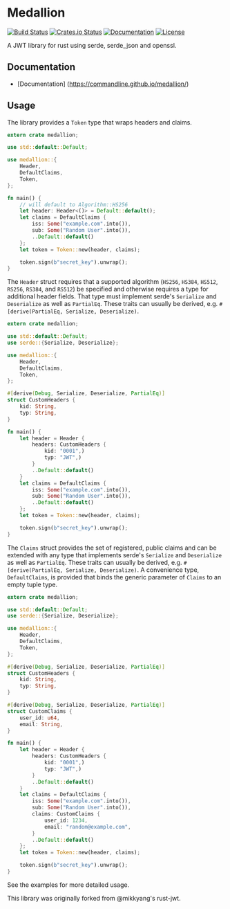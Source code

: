 Medallion
=========
[![Build Status](https://travis-ci.org/commandline/medallion.svg?branch=master)](https://travis-ci.org/commandline/medallion)
[![Crates.io Status](http://meritbadge.herokuapp.com/medallion)](https://crates.io/crates/medallion)
[![Documentation](https://docs.rs/medallion/badge.svg)](https://docs.rs/medallion)
[![License](https://img.shields.io/badge/license-MIT-blue.svg)](https://raw.githubusercontent.com/commandline/medallion/master/LICENSE)

A JWT library for rust using serde, serde_json and openssl.

## Documentation

- [Documentation] (https://commandline.github.io/medallion/)

## Usage

The library provides a `Token` type that wraps headers and claims.

```rust
extern crate medallion;

use std::default::Default;

use medallion::{
    Header,
    DefaultClaims,
    Token,
};

fn main() {
    // will default to Algorithm::HS256
    let header: Header<()> = Default::default();
    let claims = DefaultClaims {
        iss: Some("example.com".into()),
        sub: Some("Random User".into()),
        ..Default::default()
    };
    let token = Token::new(header, claims);

    token.sign(b"secret_key").unwrap();
}
```

The `Header` struct requires that a supported algorithm (`HS256`, `HS384`, `HS512`, `RS256`, `RS384`, and `RS512`) be specified and otherwise requires a type for additional header fields. That type must implement serde's `Serialize` and `Deserialize` as well as `PartialEq`. These traits can usually be derived, e.g.  `#[derive(PartialEq, Serialize, Deserialize)`.

```rust
extern crate medallion;

use std::default::Default;
use serde::{Serialize, Deserialize};

use medallion::{
    Header,
    DefaultClaims,
    Token,
};

#[derive(Debug, Serialize, Deserialize, PartialEq)]
struct CustomHeaders {
    kid: String,
    typ: String,
}

fn main() {
    let header = Header {
        headers: CustomHeaders {
            kid: "0001",)
            typ: "JWT",)
        }
        ..Default::default()
    }
    let claims = DefaultClaims {
        iss: Some("example.com".into()),
        sub: Some("Random User".into()),
        ..Default::default()
    };
    let token = Token::new(header, claims);

    token.sign(b"secret_key").unwrap();
}
```

The `Claims` struct provides the set of registered, public claims and can be extended with any type that implements serde's `Serialize` and `Deserialize` as well as `PartialEq`. These traits can usually be derived, e.g.  `#[derive(PartialEq, Serialize, Deserialize)`. A convenience type, `DefaultClaims`, is provided that binds the generic parameter of `Claims` to an empty tuple type.

```rust
extern crate medallion;

use std::default::Default;
use serde::{Serialize, Deserialize};

use medallion::{
    Header,
    DefaultClaims,
    Token,
};

#[derive(Debug, Serialize, Deserialize, PartialEq)]
struct CustomHeaders {
    kid: String,
    typ: String,
}

#[derive(Debug, Serialize, Deserialize, PartialEq)]
struct CustomClaims {
    user_id: u64,
    email: String,
}

fn main() {
    let header = Header {
        headers: CustomHeaders {
            kid: "0001",)
            typ: "JWT",)
        }
        ..Default::default()
    }
    let claims = DefaultClaims {
        iss: Some("example.com".into()),
        sub: Some("Random User".into()),
        claims: CustomClaims {
            user_id: 1234,
            email: "random@example.com",
        }
        ..Default::default()
    };
    let token = Token::new(header, claims);

    token.sign(b"secret_key").unwrap();
}
```

See the examples for more detailed usage.

This library was originally forked from @mikkyang's rust-jwt.
